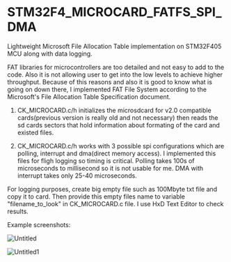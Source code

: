 # STM32F4_MICROCARD_FATFS_SPI_DMA

Lightweight Microsoft File Allocation Table implementation on STM32F405 MCU along with data logging.

FAT libraries for microcontrollers are too detailed and not easy to add to the code. Also it is not allowing user to get into the low levels to achieve higher throughput. Because of this reasons and also it is good to know what is going on down there,
I implemented FAT File System according to the Microsoft's File Allocation Table Specification document.

1. CK_MICROCARD.c/h initializes the microsdcard for v2.0 compatible cards(previous version is really old and not necessary) then reads the sd cards sectors that hold information about formating of the card and existed files.

2. CK_MICROCARD.c/h works with 3 possible spi configurations which are polling, interrupt and dma(direct memory access).
I implemented this files for fligh logging so timing is critical. Polling takes 100s of microseconds to millisecond so it is not usable for me. DMA with interrupt takes only 25-40 microseconds. 

For logging purposes, create big empty file such as 100Mbyte txt file and copy it to card. Then provide this empty files name 
to variable "filename_to_look" in CK_MICROCARD.c file. I use HxD Text Editor to check results.

Example screenshots:

![Untitled](https://user-images.githubusercontent.com/61315249/75179499-44673680-574b-11ea-8933-973b9b6e3e1f.png)


![Untitled1](https://user-images.githubusercontent.com/61315249/75179506-46c99080-574b-11ea-991d-293b3b22a21f.png)

